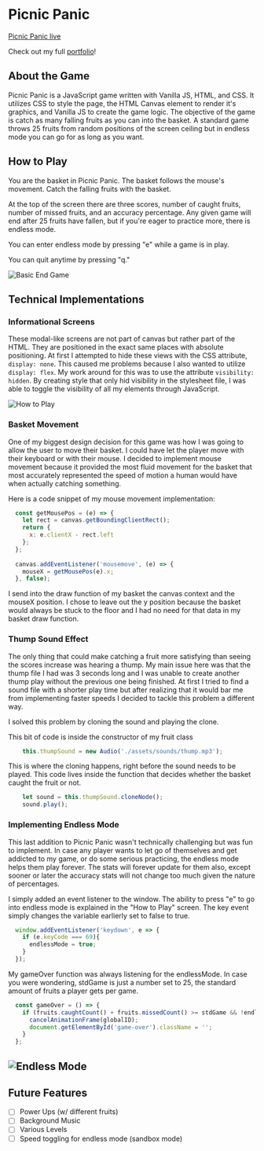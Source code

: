 # Picnic Panic

[Picnic Panic live](https://skdkim.github.io/picnicpanic)

Check out my full [portfolio](http://www.davidkim.tech/)!

## About the Game
Picnic Panic is a JavaScript game written with Vanilla JS, HTML, and CSS. It utilizes CSS to style the page, the HTML Canvas element to render it's graphics, and Vanilla JS to create the game logic. 
The objective of the game is catch as many falling fruits as you can into the basket. A standard game throws 25 fruits from random positions of the screen ceiling but in endless mode you can go for as long as you want.

## How to Play
You are the basket in Picnic Panic. The basket follows the mouse's movement. Catch the falling fruits with the basket.

At the top of the screen there are three scores, number of caught fruits, number of missed fruits, and an accuracy percentage.
Any given game will end after 25 fruits have fallen, but if you're eager to practice more, there is endless mode. 

You can enter endless mode by pressing "e" while a game is in play.

You can quit anytime by pressing "q."

![Basic End Game](https://github.com/skdkim/picnicpanic/blob/master/assets/images/Screen%20Shot%202016-11-28%20at%209.12.35%20PM.png)

## Technical Implementations

### Informational Screens
These modal-like screens are not part of canvas but rather part of the HTML. They are positioned in the exact same places with absolute positioning. At first I attempted to hide these views with the CSS attribute, `display: none`. This caused me problems because I also wanted to utilize `display: flex`. My work around for this was to use the attribute `visibility: hidden`. By creating style that only hid visibility in the stylesheet file, I was able to toggle the visibility of all my elements through JavaScript.

![How to Play](https://github.com/skdkim/picnicpanic/blob/master/assets/images/Screen%20Shot%202016-11-28%20at%209.11.42%20PM.png)

### Basket Movement
One of my biggest design decision for this game was how I was going to allow the user to move their basket. I could have let the player move with their keyboard or with their mouse. I decided to implement mouse movement because it provided the most fluid movement for the basket that most accurately represented the speed of motion a human would have when actually catching something.

Here is a code snippet of my mouse movement implementation:
```javascript
  const getMousePos = (e) => {
    let rect = canvas.getBoundingClientRect();
    return {
      x: e.clientX - rect.left
    };
  };
  
  canvas.addEventListener('mousemove', (e) => {
    mouseX = getMousePos(e).x;
  }, false);
```
I send into the draw function of my basket the canvas context and the mouseX position.
I chose to leave out the y position because the basket would always be stuck to the floor and I had no need for that data in my basket draw function.

### Thump Sound Effect
The only thing that could make catching a fruit more satisfying than seeing the scores increase was hearing a thump. My main issue here was that the thump file I had was 3 seconds long and I was unable to create another thump play without the previous one being finished. At first I tried to find a sound file with a shorter play time but after realizing that it would bar me from implementing faster speeds I decided to tackle this problem a different way.

I solved this problem by cloning the sound and playing the clone.

This bit of code is inside the constructor of my fruit class
```javascript
    this.thumpSound = new Audio('./assets/sounds/thump.mp3');
```

This is where the cloning happens, right before the sound needs to be played.
This code lives inside the function that decides whether the basket caught the fruit or not.
```javascript
    let sound = this.thumpSound.cloneNode();
    sound.play();
```

### Implementing Endless Mode
This last addition to Picnic Panic wasn't technically challenging but was fun to implement. In case any player wants to let go of themselves and get addicted to my game, or do some serious practicing, the endless mode helps them play forever. The stats will forever update for them also, except sooner or later the accuracy stats will not change too much given the nature of percentages.

I simply added an event listener to the window. The ability to press "e" to go into endless mode is explained in the "How to Play" screen. The key event simply changes the variable earlierly set to false to true.
```javascript
  window.addEventListener('keydown', e => {
    if (e.keyCode === 69){
      endlessMode = true;
    }
  });
```

My gameOver function was always listening for the endlessMode. In case you were wondering, stdGame is just a number set to 25, the standard amount of fruits a player gets per game.
```javascript
  const gameOver = () => {
    if (fruits.caughtCount() + fruits.missedCount() >= stdGame && !endlessMode) {
      cancelAnimationFrame(globalID);
      document.getElementById('game-over').className = '';
    }
  };
```
![Endless Mode](https://github.com/skdkim/picnicpanic/blob/master/assets/images/Screen%20Shot%202016-11-28%20at%209.14.07%20PM.png)
---
## Future Features
- [ ] Power Ups (w/ different fruits)
- [ ] Background Music
- [ ] Various Levels
- [ ] Speed toggling for endless mode (sandbox mode)
